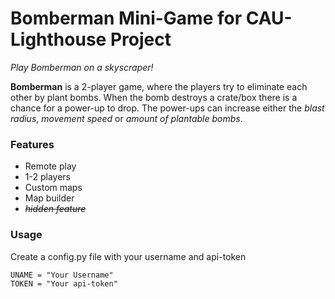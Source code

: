 # Bomberman Mini-Game for CAU-Lighthouse Project
*Play Bomberman on a skyscraper!*

**Bomberman** is a 2-player game, where the players try to eliminate each other by plant bombs. When
the bomb destroys a crate/box there is a chance for a power-up to drop. The power-ups can increase
either the *blast radius*, *movement speed* or *amount of plantable bombs*. 


### Features
- Remote play
- 1-2 players
- Custom maps
- Map builder
- <s>*hidden feature*</s>

### Usage
Create a config.py file with your username and api-token
```
UNAME = "Your Username"
TOKEN = "Your api-token"
```
